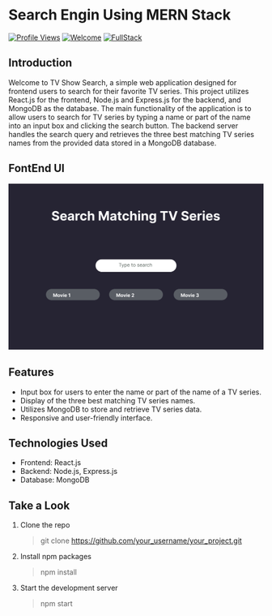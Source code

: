 # Search Engin Using MERN Stack

[![Profile Views](https://komarev.com/ghpvc/?username=Krishanthapathum&label=Profile%20views&color=0e75b6&style=flat)](#)
[![Welcome](https://img.shields.io/badge/Tech%20Pulze%20-Welcome-brightgreen)](#)
[![FullStack](https://img.shields.io/badge/FullStack-%20Dev%20Project-orange)](#)

## Introduction
Welcome to TV Show Search, a simple web application designed for frontend users to search for their favorite TV series. This project utilizes React.js for the frontend, Node.js and Express.js for the backend, and MongoDB as the database. The main functionality of the application is to allow users to search for TV series by typing a name or part of the name into an input box and clicking the search button. The backend server handles the search query and retrieves the three best matching TV series names from the provided data stored in a MongoDB database.


## FontEnd UI

<img src="resources/SearchEngin_Figma_design.png" > 

## Features

- Input box for users to enter the name or part of the name of a TV series.
- Display of the three best matching TV series names.
- Utilizes MongoDB to store and retrieve TV series data.
- Responsive and user-friendly interface.

## Technologies Used

- Frontend: React.js
- Backend: Node.js, Express.js
- Database: MongoDB

## Take a Look

1. Clone the repo
   > git clone https://github.com/your_username/your_project.git

2. Install npm packages
   > npm install

3. Start the development server
   > npm start


